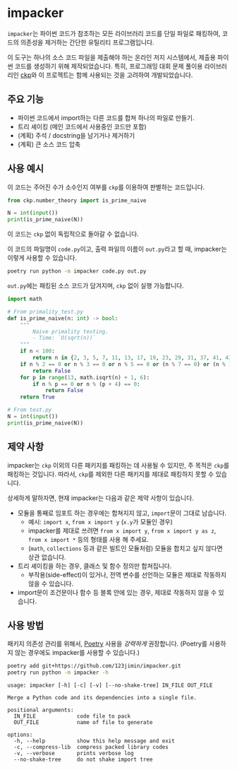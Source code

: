 # impacker

`impacker`는 파이썬 코드가 참조하는 모든 라이브러리 코드를 단일 파일로 패킹하여, 코드의 의존성을 제거하는 간단한 유틸리티 프로그램입니다.

이 도구는 하나의 소스 코드 파일을 제출해야 하는 온라인 저지 시스템에서, 제출용 파이썬 코드를 생성하기 위해 제작되었습니다.
특히, 프로그래밍 대회 문제 풀이용 라이브러리인 [ckp](https://github.com/123jimin/ckp)와 이 프로젝트는 함께 사용되는 것을 고려하여 개발되었습니다.

## 주요 기능

- 파이썬 코드에서 import하는 다른 코드를 합쳐 하나의 파일로 만들기.
- 트리 셰이킹 (메인 코드에서 사용중인 코드만 포함)
- (계획) 주석 / docstring을 남기거나 제거하기
- (계획) 큰 소스 코드 압축

## 사용 예시

이 코드는 주어진 수가 소수인지 여부를 `ckp`를 이용하여 판별하는 코드입니다.

```py
from ckp.number_theory import is_prime_naive

N = int(input())
print(is_prime_naive(N))
```

이 코드는 `ckp` 없이 독립적으로 돌아갈 수 없습니다.

이 코드의 파일명이 `code.py`이고, 출력 파일의 이름이 `out.py`라고 할 때, impacker는 이렇게 사용할 수 있습니다.

```sh
poetry run python -m impacker code.py out.py
```

`out.py`에는 패킹된 소스 코드가 담겨지며, `ckp` 없이 실행 가능합니다.

```py
import math

# From primality_test.py
def is_prime_naive(n: int) -> bool:
    """
        Naive primality testing.
        - Time: `O(sqrt(n))`
    """
    if n < 100:
        return n in {2, 3, 5, 7, 11, 13, 17, 19, 23, 29, 31, 37, 41, 43, 47, 53, 59, 61, 67, 71, 73, 79, 83, 89, 97}
    if n % 2 == 0 or n % 3 == 0 or n % 5 == 0 or (n % 7 == 0) or (n % 11 == 0):
        return False
    for p in range(13, math.isqrt(n) + 1, 6):
        if n % p == 0 or n % (p + 4) == 0:
            return False
    return True

# From test.py
N = int(input())
print(is_prime_naive(N))
```

## 제약 사항

impacker는 `ckp` 이외의 다른 패키지를 패킹하는 데 사용될 수 있지만, 주 목적은 `ckp`를 패킹하는 것입니다. 따라서, `ckp`를 제외한 다른 패키지를 제대로 패킹하지 못할 수 있습니다.

상세하게 말하자면, 현재 impacker는 다음과 같은 제약 사항이 있습니다.

- 모듈을 통째로 임포트 하는 경우에는 합쳐지지 않고, `import`문이 그대로 남습니다.
  - 예시: `import x`, `from x import y` (`x.y`가 모듈인 경우)
  - impacker를 제대로 쓰려면 `from x import y`, `from x import y as z`, `from x import *` 등의 형태를 사용 해 주세요.
  - (`math`, `collections` 등과 같은 빌트인 모듈처럼) 모듈을 합치고 싶지 않다면 상관 없습니다.
- 트리 셰이킹을 하는 경우, 클래스 및 함수 정의만 합쳐집니다.
  - 부작용(side-effect)이 있거나, 전역 변수를 선언하는 모듈은 제대로 작동하지 않을 수 있습니다.
- import문이 조건문이나 함수 등 블록 안에 있는 경우, 제대로 작동하지 않을 수 있습니다.

## 사용 방법

패키지 의존성 관리를 위해서, [Poetry](https://python-poetry.org/) 사용을 *강력하게* 권장합니다.
(Poetry를 사용하지 않는 경우에도 impacker를 사용할 수 있습니다.)

```sh
poetry add git+https://github.com/123jimin/impacker.git
poetry run python -m impacker -h
```

```text
usage: impacker [-h] [-c] [-v] [--no-shake-tree] IN_FILE OUT_FILE

Merge a Python code and its dependencies into a single file.     

positional arguments:
  IN_FILE             code file to pack
  OUT_FILE            name of file to generate

options:
  -h, --help          show this help message and exit
  -c, --compress-lib  compress packed library codes
  -v, --verbose       prints verbose log
  --no-shake-tree     do not shake import tree
```
